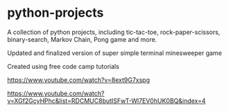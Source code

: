 # python-projects
A collection of python projects, including tic-tac-toe, rock-paper-scissors, binary-search, Markov Chain, Pong game and more. 

Updated and finalized version of super simple terminal minesweeper game

Created using free code camp tutorials

https://www.youtube.com/watch?v=8ext9G7xspg

https://www.youtube.com/watch?v=XGf2GcyHPhc&list=RDCMUC8butISFwT-Wl7EV0hUK0BQ&index=4

